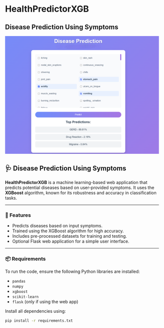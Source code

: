 # HealthPredictorXGB

## Disease Prediction Using Symptoms

![GUI Screenshot](./disease.png)


## 🩺 Disease Prediction Using Symptoms

**HealthPredictorXGB** is a machine learning-based web application that predicts potential diseases based on user-provided symptoms. It uses the **XGBoost** algorithm, known for its robustness and accuracy in classification tasks.

---

### 🚀 Features

- Predicts diseases based on input symptoms.
- Trained using the XGBoost algorithm for high accuracy.
- Includes pre-processed datasets for training and testing.
- Optional Flask web application for a simple user interface.

---

### 📦 Requirements

To run the code, ensure the following Python libraries are installed:

- `pandas`
- `numpy`
- `xgboost`
- `scikit-learn`
- `flask` (only if using the web app)

Install all dependencies using:

```bash
pip install -r requirements.txt
